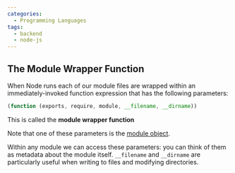 ```yaml
---
categories:
  - Programming Languages
tags:
  - backend
  - node-js
---
```


## The Module Wrapper Function

When Node runs each of our module files are wrapped within an
immediately-invoked function expression that has the following parameters:

```js
(function (exports, require, module, __filename, __dirname))

```

This is called the **module wrapper function**

Note that one of these parameters is the
[module object](Modules.md#structure-of-a-module).

Within any module we can access these parameters: you can think of them as
metadata about the module itself. `__filename` and `__dirname` are particularly
useful when writing to files and modifying directories.

